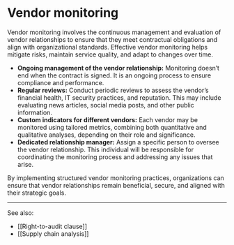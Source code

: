 
# Vendor monitoring

Vendor monitoring involves the continuous management and evaluation of vendor relationships to ensure that they meet contractual obligations and align with organizational standards. Effective vendor monitoring helps mitigate risks, maintain service quality, and adapt to changes over time.

- **Ongoing management of the vendor relationship:** Monitoring doesn’t end when the contract is signed. It is an ongoing process to ensure compliance and performance.
- **Regular reviews:** Conduct periodic reviews to assess the vendor’s financial health, IT security practices, and reputation. This may include evaluating news articles, social media posts, and other public information.
- **Custom indicators for different vendors:** Each vendor may be monitored using tailored metrics, combining both quantitative and qualitative analyses, depending on their role and significance.
- **Dedicated relationship manager:** Assign a specific person to oversee the vendor relationship. This individual will be responsible for coordinating the monitoring process and addressing any issues that arise.

By implementing structured vendor monitoring practices, organizations can ensure that vendor relationships remain beneficial, secure, and aligned with their strategic goals.

---

See also:

- [[Right-to-audit clause]]
- [[Supply chain analysis]]